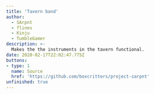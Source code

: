 ```yaml
---
title: 'Tavern band'
author:
  - SArpnt
  - flines
  - Kinju
  - TumbleGamer
description: >-
  Makes the the instruments in the tavern functional.
date: 2020-02-17T22:02:47.775Z
buttons:
- type: 1
  name: Source
  href: 'https://github.com/boxcritters/project-sarpnt'
unfinished: true
---
```


